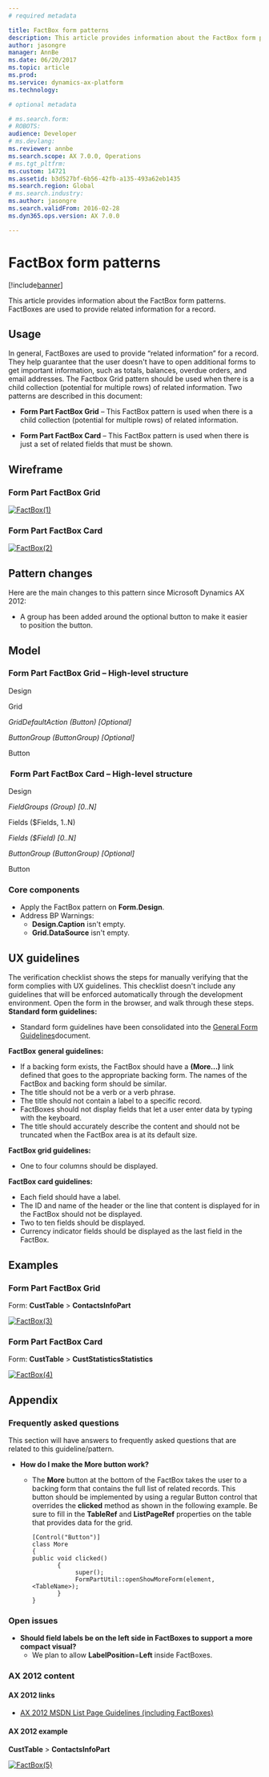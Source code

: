 ```yaml
---
# required metadata

title: FactBox form patterns
description: This article provides information about the FactBox form patterns. FactBoxes are used to provide related information for a record.
author: jasongre
manager: AnnBe
ms.date: 06/20/2017
ms.topic: article
ms.prod: 
ms.service: dynamics-ax-platform
ms.technology: 

# optional metadata

# ms.search.form: 
# ROBOTS: 
audience: Developer 
# ms.devlang: 
ms.reviewer: annbe
ms.search.scope: AX 7.0.0, Operations
# ms.tgt_pltfrm: 
ms.custom: 14721
ms.assetid: b3d527bf-6b56-42fb-a135-493a62eb1435
ms.search.region: Global
# ms.search.industry: 
ms.author: jasongre
ms.search.validFrom: 2016-02-28
ms.dyn365.ops.version: AX 7.0.0

---
```


# FactBox form patterns

[!include[banner](../includes/banner.md)]


This article provides information about the FactBox form patterns. FactBoxes are used to provide related information for a record.

Usage
-----

In general, FactBoxes are used to provide “related information” for a record. They help guarantee that the user doesn't have to open additional forms to get important information, such as totals, balances, overdue orders, and email addresses. The Factbox Grid pattern should be used when there is a child collection (potential for multiple rows) of related information. Two patterns are described in this document:

-   **Form Part FactBox Grid** – This FactBox pattern is used when there is a child collection (potential for multiple rows) of related information.

<!-- -->

-   **Form Part FactBox Card** – This FactBox pattern is used when there is just a set of related fields that must be shown.

## Wireframe
### Form Part FactBox Grid

[![FactBox(1)](./media/factbox1.png)](./media/factbox1.png)

### Form Part FactBox Card

[![FactBox(2)](./media/factbox2.png)](./media/factbox2.png)

## Pattern changes
Here are the main changes to this pattern since Microsoft Dynamics AX 2012:

-   A group has been added around the optional button to make it easier to position the button.

## Model
### Form Part FactBox Grid – High-level structure

Design

Grid

*GridDefaultAction (Button) \[Optional\]*

*ButtonGroup (ButtonGroup) \[Optional\]*

Button

###  Form Part FactBox Card – High-level structure

Design

*FieldGroups (Group) \[0..N\]*

Fields ($Fields, 1..N)

*Fields ($Field) \[0..N\]*

*ButtonGroup (ButtonGroup) \[Optional\]*

Button

### Core components

-   Apply the FactBox pattern on **Form.Design**.
-   Address BP Warnings:
    -   **Design.Caption** isn't empty.
    -   **Grid.DataSource** isn't empty.

## UX guidelines
The verification checklist shows the steps for manually verifying that the form complies with UX guidelines. This checklist doesn't include any guidelines that will be enforced automatically through the development environment. Open the form in the browser, and walk through these steps. **Standard form guidelines:**

-   Standard form guidelines have been consolidated into the [General Form Guidelines](general-form-guidelines.md)document.

**FactBox** **general guidelines:**

-   If a backing form exists, the FactBox should have a **(More…)** link defined that goes to the appropriate backing form. The names of the FactBox and backing form should be similar.
-   The title should not be a verb or a verb phrase.
-   The title should not contain a label to a specific record.
-   FactBoxes should not display fields that let a user enter data by typing with the keyboard.
-   The title should accurately describe the content and should not be truncated when the FactBox area is at its default size.

**FactBox grid guidelines:**

-   One to four columns should be displayed.

**FactBox card guidelines:**

-   Each field should have a label.
-   The ID and name of the header or the line that content is displayed for in the FactBox should not be displayed.
-   Two to ten fields should be displayed.
-   Currency indicator fields should be displayed as the last field in the FactBox.

## Examples
### Form Part FactBox Grid

Form: **CustTable** &gt; **ContactsInfoPart** 

[![FactBox(3)](./media/factbox3.png)](./media/factbox3.png)

### Form Part FactBox Card

Form: **CustTable** &gt; **CustStatisticsStatistics** 

[![FactBox(4)](./media/factbox4.png)](./media/factbox4.png)

## Appendix
### Frequently asked questions

This section will have answers to frequently asked questions that are related to this guideline/pattern.

-   **How do I make the More button work?**
    -   The **More** button at the bottom of the FactBox takes the user to a backing form that contains the full list of related records. This button should be implemented by using a regular Button control that overrides the **clicked** method as shown in the following example. Be sure to fill in the **TableRef** and **ListPageRef** properties on the table that provides data for the grid.

            [Control("Button")]
            class More
            {
            public void clicked()
                   {    
                        super();  
                        FormPartUtil::openShowMoreForm(element, <TableName>);     
                   }
            }

### Open issues

-   **Should field labels be on the left side in FactBoxes to support a more compact visual?**
    -   We plan to allow **LabelPosition**=**Left** inside FactBoxes.

### AX 2012 content

#### AX 2012 links

-   [AX 2012 MSDN List Page Guidelines (including FactBoxes)](http://msdn.microsoft.com/EN-US/library/gg853328.aspx)

#### AX 2012 example

**CustTable** &gt; **ContactsInfoPart** 

[![FactBox(5)](./media/factbox5.png)](./media/factbox5.png)



